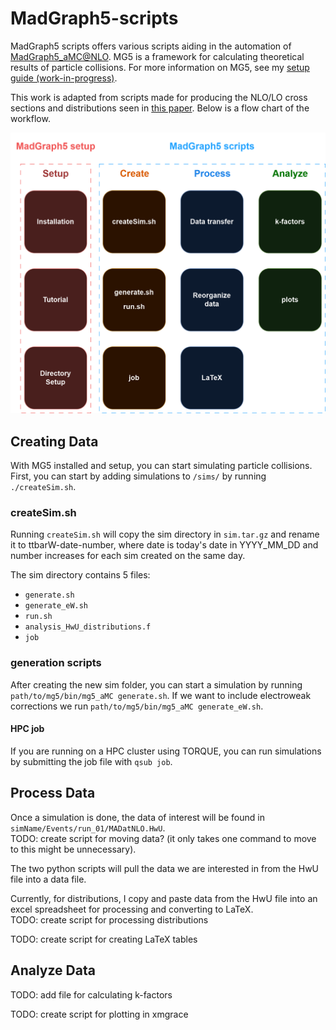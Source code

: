 # MadGraph5-scripts   
MadGraph5 scripts offers various scripts aiding in the automation of [MadGraph5_aMC@NLO](https://launchpad.net/mg5amcnlo). MG5 is a framework for calculating theoretical results of particle collisions. For more information on MG5, see my [setup guide (work-in-progress)](https://github.com/chrisleefoster/MadGraph5-setup).

This work is adapted from scripts made for producing the NLO/LO cross sections and distributions seen in [this paper](https://arxiv.org/abs/2312.00861). Below is a flow chart of the workflow.

![Workflow flowchart](images/mg5-flowchart.png)

## Creating Data
With MG5 installed and setup, you can start simulating particle collisions. First, you can start by adding simulations to `/sims/` by running `./createSim.sh`.

### createSim.sh
Running `createSim.sh` will copy the sim directory in `sim.tar.gz` and rename it to ttbarW-date-number, where date is today's date in YYYY_MM_DD and number increases for each sim created on the same day. 

The sim directory contains 5 files:   
- `generate.sh`
- `generate_eW.sh`
- `run.sh`
- `analysis_HwU_distributions.f`
- `job`

### generation scripts
After creating the new sim folder, you can start a simulation by running `path/to/mg5/bin/mg5_aMC generate.sh`. If we want to include electroweak corrections we run `path/to/mg5/bin/mg5_aMC generate_eW.sh`.

#### HPC job
If you are running on a HPC cluster using TORQUE, you can run simulations by submitting the job file with `qsub job`. 

## Process Data
Once a simulation is done, the data of interest will be found in `simName/Events/run_01/MADatNLO.HwU`.   
TODO: create script for moving data? (it only takes one command to move to this might be unnecessary).

The two python scripts will pull the data we are interested in from the HwU file into a data file.   

Currently, for distributions, I copy and paste data from the HwU file into an excel spreadsheet for processing and converting to LaTeX.    
TODO: create script for processing distributions

TODO: create script for creating LaTeX tables

## Analyze Data
TODO: add file for calculating k-factors

TODO: create script for plotting in xmgrace
